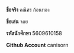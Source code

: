 **ชื่อจริง** คณิศร ก้อนทอง

**ชื่อเล่น** จอย

**รหัสนักศึกษา** 5609610158

**Github Account** canisorn
